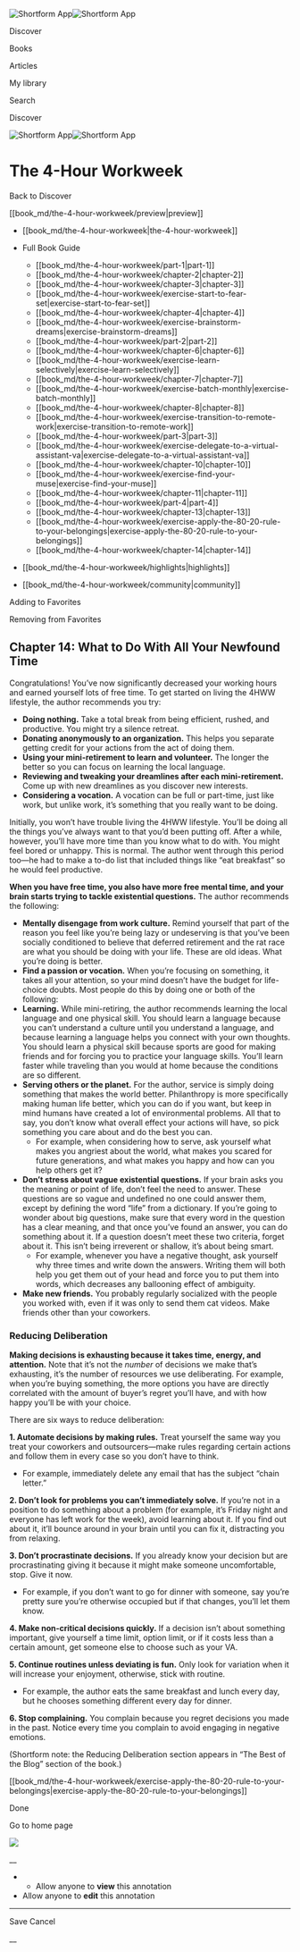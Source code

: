 ![Shortform App](/img/logo.36a2399e.svg)![Shortform App](/img/logo-dark.70c1b072.svg)

Discover

Books

Articles

My library

Search

Discover

![Shortform App](/img/logo.36a2399e.svg)![Shortform App](/img/logo-dark.70c1b072.svg)

# The 4-Hour Workweek

Back to Discover

[[book_md/the-4-hour-workweek/preview|preview]]

  * [[book_md/the-4-hour-workweek|the-4-hour-workweek]]
  * Full Book Guide

    * [[book_md/the-4-hour-workweek/part-1|part-1]]
    * [[book_md/the-4-hour-workweek/chapter-2|chapter-2]]
    * [[book_md/the-4-hour-workweek/chapter-3|chapter-3]]
    * [[book_md/the-4-hour-workweek/exercise-start-to-fear-set|exercise-start-to-fear-set]]
    * [[book_md/the-4-hour-workweek/chapter-4|chapter-4]]
    * [[book_md/the-4-hour-workweek/exercise-brainstorm-dreams|exercise-brainstorm-dreams]]
    * [[book_md/the-4-hour-workweek/part-2|part-2]]
    * [[book_md/the-4-hour-workweek/chapter-6|chapter-6]]
    * [[book_md/the-4-hour-workweek/exercise-learn-selectively|exercise-learn-selectively]]
    * [[book_md/the-4-hour-workweek/chapter-7|chapter-7]]
    * [[book_md/the-4-hour-workweek/exercise-batch-monthly|exercise-batch-monthly]]
    * [[book_md/the-4-hour-workweek/chapter-8|chapter-8]]
    * [[book_md/the-4-hour-workweek/exercise-transition-to-remote-work|exercise-transition-to-remote-work]]
    * [[book_md/the-4-hour-workweek/part-3|part-3]]
    * [[book_md/the-4-hour-workweek/exercise-delegate-to-a-virtual-assistant-va|exercise-delegate-to-a-virtual-assistant-va]]
    * [[book_md/the-4-hour-workweek/chapter-10|chapter-10]]
    * [[book_md/the-4-hour-workweek/exercise-find-your-muse|exercise-find-your-muse]]
    * [[book_md/the-4-hour-workweek/chapter-11|chapter-11]]
    * [[book_md/the-4-hour-workweek/part-4|part-4]]
    * [[book_md/the-4-hour-workweek/chapter-13|chapter-13]]
    * [[book_md/the-4-hour-workweek/exercise-apply-the-80-20-rule-to-your-belongings|exercise-apply-the-80-20-rule-to-your-belongings]]
    * [[book_md/the-4-hour-workweek/chapter-14|chapter-14]]
  * [[book_md/the-4-hour-workweek/highlights|highlights]]
  * [[book_md/the-4-hour-workweek/community|community]]



Adding to Favorites 

Removing from Favorites 

## Chapter 14: What to Do With All Your Newfound Time

Congratulations! You’ve now significantly decreased your working hours and earned yourself lots of free time. To get started on living the 4HWW lifestyle, the author recommends you try:

  * **Doing nothing.** Take a total break from being efficient, rushed, and productive. You might try a silence retreat.
  * **Donating anonymously to an organization.** This helps you separate getting credit for your actions from the act of doing them.
  * **Using your mini-retirement to learn and volunteer.** The longer the better so you can focus on learning the local language. 
  * **Reviewing and tweaking your dreamlines after each mini-retirement.** Come up with new dreamlines as you discover new interests.
  * **Considering a vocation.** A vocation can be full or part-time, just like work, but unlike work, it’s something that you really want to be doing. 



Initially, you won’t have trouble living the 4HWW lifestyle. You’ll be doing all the things you’ve always want to that you’d been putting off. After a while, however, you’ll have more time than you know what to do with. You might feel bored or unhappy. This is normal. The author went through this period too—he had to make a to-do list that included things like “eat breakfast” so he would feel productive.

**When you have free time, you also have more free mental time, and your brain starts trying to tackle existential questions.** The author recommends the following:

  * **Mentally disengage from work culture.** Remind yourself that part of the reason you feel like you’re being lazy or undeserving is that you’ve been socially conditioned to believe that deferred retirement and the rat race are what you should be doing with your life. These are old ideas. What you’re doing is better.
  * **Find a passion or vocation.** When you’re focusing on something, it takes all your attention, so your mind doesn’t have the budget for life-choice doubts. Most people do this by doing one or both of the following:
  * **Learning.** While mini-retiring, the author recommends learning the local language and one physical skill. You should learn a language because you can’t understand a culture until you understand a language, and because learning a language helps you connect with your own thoughts. You should learn a physical skill because sports are good for making friends and for forcing you to practice your language skills. You’ll learn faster while traveling than you would at home because the conditions are so different.
  * **Serving others or the planet.** For the author, service is simply doing something that makes the world better. Philanthropy is more specifically making human life better, which you can do if you want, but keep in mind humans have created a lot of environmental problems. All that to say, you don’t know what overall effect your actions will have, so pick something you care about and do the best you can.
    * For example, when considering how to serve, ask yourself what makes you angriest about the world, what makes you scared for future generations, and what makes you happy and how can you help others get it?
  * **Don’t stress about vague existential questions.** If your brain asks you the meaning or point of life, don’t feel the need to answer. These questions are so vague and undefined no one could answer them, except by defining the word “life” from a dictionary. If you’re going to wonder about big questions, make sure that every word in the question has a clear meaning, and that once you’ve found an answer, you can do something about it. If a question doesn’t meet these two criteria, forget about it. This isn’t being irreverent or shallow, it’s about being smart.
    * For example, whenever you have a negative thought, ask yourself why three times and write down the answers. Writing them will both help you get them out of your head and force you to put them into words, which decreases any ballooning effect of ambiguity. 
  * **Make new friends.** You probably regularly socialized with the people you worked with, even if it was only to send them cat videos. Make friends other than your coworkers.



### Reducing Deliberation

**Making decisions is exhausting because it takes time, energy, and attention.** Note that it’s not the _number_ of decisions we make that’s exhausting, it’s the number of resources we use deliberating. For example, when you’re buying something, the more options you have are directly correlated with the amount of buyer’s regret you’ll have, and with how happy you’ll be with your choice.

There are six ways to reduce deliberation:

**1\. Automate decisions by making rules.** Treat yourself the same way you treat your coworkers and outsourcers—make rules regarding certain actions and follow them in every case so you don’t have to think.

  * For example, immediately delete any email that has the subject “chain letter.”



**2\. Don’t look for problems you can’t immediately solve.** If you’re not in a position to do something about a problem (for example, it’s Friday night and everyone has left work for the week), avoid learning about it. If you find out about it, it’ll bounce around in your brain until you can fix it, distracting you from relaxing.

**3\. Don’t procrastinate decisions.** If you already know your decision but are procrastinating giving it because it might make someone uncomfortable, stop. Give it now.

  * For example, if you don’t want to go for dinner with someone, say you’re pretty sure you’re otherwise occupied but if that changes, you’ll let them know.



**4\. Make non-critical decisions quickly.** If a decision isn’t about something important, give yourself a time limit, option limit, or if it costs less than a certain amount, get someone else to choose such as your VA.

**5\. Continue routines unless deviating is fun.** Only look for variation when it will increase your enjoyment, otherwise, stick with routine.

  * For example, the author eats the same breakfast and lunch every day, but he chooses something different every day for dinner.



**6\. Stop complaining.** You complain because you regret decisions you made in the past. Notice every time you complain to avoid engaging in negative emotions.

(Shortform note: the Reducing Deliberation section appears in “The Best of the Blog” section of the book.)

[[book_md/the-4-hour-workweek/exercise-apply-the-80-20-rule-to-your-belongings|exercise-apply-the-80-20-rule-to-your-belongings]]

Done

Go to home page 

![](https://bat.bing.com/action/0?ti=56018282&Ver=2&mid=ced8a75d-234d-49a2-8c42-56b2ec805bed&sid=f30c5e70639211ee87d33f0876d93783&vid=f30c9700639211eeb3a75d830392c94f&vids=0&msclkid=N&pi=0&lg=en-US&sw=800&sh=600&sc=24&nwd=1&tl=Shortform%20%7C%20Book&p=https%3A%2F%2Fwww.shortform.com%2Fapp%2Fbook%2Fthe-4-hour-workweek%2Fchapter-14&r=&lt=329&evt=pageLoad&sv=1&rn=24515)

__

  *   * Allow anyone to **view** this annotation
  * Allow anyone to **edit** this annotation



* * *

Save Cancel

__



